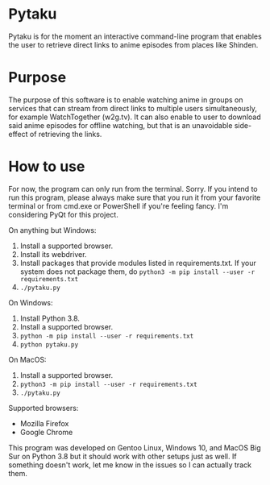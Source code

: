 # Pytaku

Pytaku is for the moment an interactive command-line program that enables the user to retrieve direct links to anime episodes from places like Shinden.

# Purpose

The purpose of this software is to enable watching anime in groups on services that can stream from direct links to multiple users simultaneously, for example WatchTogether (w2g.tv).
It can also enable to user to download said anime episodes for offline watching, but that is an unavoidable side-effect of retrieving the links.

# How to use

For now, the program can only run from the terminal. Sorry. If you intend to run this program, please always make sure that you run it from your favorite terminal or from cmd.exe or PowerShell if you're feeling fancy. I'm considering PyQt for this project.

On anything but Windows:
1. Install a supported browser.
2. Install its webdriver.
3. Install packages that provide modules listed in requirements.txt. If your system does not package them, do `python3 -m pip install --user -r requirements.txt`
4. `./pytaku.py`

On Windows:
1. Install Python 3.8.
2. Install a supported browser.
3. `python -m pip install --user -r requirements.txt`
4. `python pytaku.py`

On MacOS:
1. Install a supported browser.
2. `python3 -m pip install --user -r requirements.txt`
3. `./pytaku.py`

Supported browsers:
- Mozilla Firefox
- Google Chrome

This program was developed on Gentoo Linux, Windows 10, and MacOS Big Sur on Python 3.8 but it should work with other setups just as well. If something doesn't work, let me know in the issues so I can actually track them.
